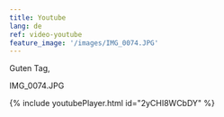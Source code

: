 ```yaml
---
title: Youtube
lang: de
ref: video-youtube
feature_image: '/images/IMG_0074.JPG'
---
```


Guten Tag, 

IMG_0074.JPG 


{% include youtubePlayer.html id="2yCHI8WCbDY" %}

